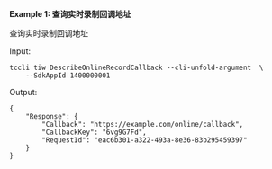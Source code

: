 **Example 1: 查询实时录制回调地址**

查询实时录制回调地址

Input: 

```
tccli tiw DescribeOnlineRecordCallback --cli-unfold-argument  \
    --SdkAppId 1400000001
```

Output: 
```
{
    "Response": {
        "Callback": "https://example.com/online/callback",
        "CallbackKey": "6vg9G7Fd",
        "RequestId": "eac6b301-a322-493a-8e36-83b295459397"
    }
}
```

